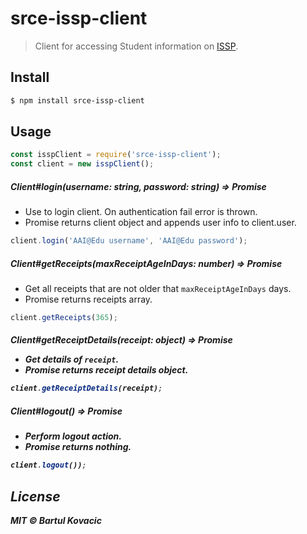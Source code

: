 # srce-issp-client

> Client for accessing Student information on [ISSP](http://issp.srce.hr).

## Install 

```bash
$ npm install srce-issp-client
```
## Usage
```js
const isspClient = require('srce-issp-client');
const client = new isspClient();
```
##### Client#login(username: string, password: string) => Promise<Client>
* Use to login client. On authentication fail error is thrown. 
* Promise returns client object and appends user info to client.user.
```js
client.login('AAI@Edu username', 'AAI@Edu password');
```
##### Client#getReceipts(maxReceiptAgeInDays: number) => Promise<Array>
* Get all receipts that are not older that `maxReceiptAgeInDays` days. 
* Promise returns receipts array.
```js
client.getReceipts(365);
```
##### Client#getReceiptDetails(receipt: object) => Promise<Object>
* Get details of `receipt`.
* Promise returns receipt details object.
```js
client.getReceiptDetails(receipt);
```
##### Client#logout() => Promise
* Perform logout action.
* Promise returns nothing.
```js
client.logout());
```
## License
MIT © Bartul Kovacic

